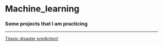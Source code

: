 # Machine_learning
### Some projects that I am practicing
---
[Titanic disaster prediction!](https://github.com/leandrohbar/Machine_learning/blob/main/Titanic.ipynb)
